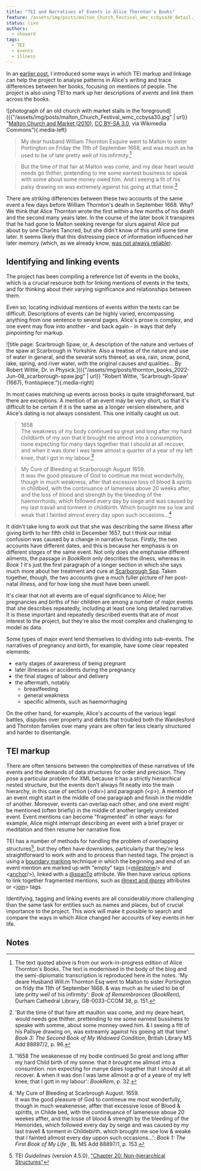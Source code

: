 ```yaml
---
title: "TEI and Narratives of Events in Alice Thornton's Books"
feature: /assets/img/posts/malton_Church_Festival_wmc_ccbysa30_detail.jpg
status: live
authors:
  - showard
tags:
  - TEI
  - events
  - illness
---
```


In an [earlier post](https://thornton.kdl.kcl.ac.uk/posts/blog/2022-08-25-encoding-alice-thorntons-books/), I introduced some ways in which TEI markup and linkage can help the project to analyse patterns in Alice's writing and trace differences between her books, focusing on mentions of people. The project is also using TEI to mark up her descriptions of *events* and link them across the books.

![photograph of an old church with market stalls in the foreground]({{"/assets/img/posts/malton_Church_Festival_wmc_ccbysa30.jpg" | url}} "[Malton Church and Market (2010)](https://commons.wikimedia.org/wiki/File:Church_Festival.JPG), [CC BY-SA 3.0](https://creativecommons.org/licenses/by-sa/3.0), via Wikimedia Commons"){.media-left}

> My dear husband William Thornton
Esquire went to Malton to sister Portington
on Friday the 11th of September 1668, and
was much as he used to be of late pretty
well of his infirmity.[^1]

> But the time of that fair at Malton was come, and my
dear heart would needs go thither, pretending to me some
earnest business to speak with some about some money owed
him. And I seeing a fit of his palsy drawing on was extremely
against his going at that time.[^2]

There are striking differences between these two accounts of the same event a few days before William Thornton's death in September 1668. Why? We think that Alice Thornton wrote the first within a few months of his death and the second many years later. In the course of the later book it transpires that he had gone to Malton seeking revenge for slurs against Alice put about by one Charles Tancred, but she didn't know of this until some time later. It seems likely that this distressing piece of information influenced her later memory (which, as we already know, [was not always reliable](https://thornton.kdl.kcl.ac.uk/posts/blog/2022-07-25-alice-thornton-middleham-castle/)).


Identifying and linking events
---------

The project has been compiling a reference list of events in the books, which is a crucial resource both for linking mentions of events in the texts, and for thinking about their varying significance and relationships between them.

Even so, locating individual mentions of events within the texts can be difficult. Descriptions of events can be highly varied, encompassing anything from one sentence to several pages. Alice's prose is complex, and one event may flow into another - and back again - in ways that defy pinpointing for markup.

![title page: Scarbrough Spaw, or, A description of the nature and vertues of the spaw at Scarbrough in Yorkshire. Also a treatise of the nature and use of water in general, and the several sorts thereof, as sea, rain, snow, pond, lake, spring, and river water, with the original causes and qualities... By Robert Wittie, Dr. in Physick.]({{"/assets/img/posts/thornton_books_2022-Jun-08_scarborough-spaw.jpg" | url}} "Robert Wittie, 'Scarbrough-Spaw' (1667), frontispiece."){.media-right}

In most cases matching up events across books is quite straightforward, but there are exceptions. A mention of an event may be very short, so that it's difficult to be certain if it is the same as a longer version elsewhere, and Alice's dating is not always consistent. This one initially caught us out.


> 1658<br>
> The weakness of my body continued so great and long
> after my hard childbirth of my son that it brought me
> almost into a consumption, none expecting for many days
> together that I should at all recover, and when it was
> done I was lame almost a quarter of a year of my left
> knee, that I got in my labour.[^3]

> My Cure of Bleeding at Scarborough August 1659.<br>
>It was the good pleasure of God to continue me most wonderfully,
though in much weakness, after that excessive loss of blood & spirits
in childbed, with the continuance of lameness above 20 weeks after,
and the loss of blood and strength by the bleeding of the haemorrhoids,
which followed every day by siege and was caused by my last travail
and torment in childbirth. Which brought me so low and weak that I fainted
almost every day upon such occasions...[^4]

It didn't take long to work out that she was describing the same illness after giving birth to her fifth child in December 1657, but I think our initial confusion was caused by a change in narrative focus. Firstly, the two accounts have different dates, and this is because her emphasis is on different *stages* of the same event. Not only does she emphasise different ailments, the passage in *BookRem* only describes the illness, whereas in *Book 1* it's just the first paragraph of a longer section in which she says much more about her treatment and cure at [Scarborough Spa](https://www.citizan.org.uk/blog/2017/Aug/24/scarborough-first-seaside-resort/). Taken together, though, the two accounts give a much fuller picture of her post-natal illness, and for how long she must have been unwell.

It's clear that not all events are of equal significance to Alice; her pregnancies and births of her children are among a number of major events that she describes repeatedly, including at least one long detailed narrative. It is these important and repeatedly described events that are of most interest to the project, but they're also the most complex and challenging to model as data.

Some types of major event lend themselves to dividing into sub-events. The narratives of pregnancy and birth, for example, have some clear repeated elements:

* early stages of awareness of being pregnant
* later illnesses or accidents during the pregnancy
* the final stages of labour and delivery
* the aftermath, notably
   * breastfeeding
   * general weakness
   * specific ailments, such as haemorrhaging

On the other hand, for example, Alice's accounts of the various legal battles, disputes over property and debts that troubled both the Wandesford and Thornton families over many years are often far less clearly structured and harder to disentangle.


TEI markup
----------

There are often tensions between the complexities of these narratives of life events and the demands of data structures for order and precision. They pose a particular problem for XML because it has a strictly hierarchical nested structure, but the events don't always fit neatly into the main hierarchy, in this case of section (&lt;div&gt;) and paragraph (&lt;p&gt;). A mention of an event might start in the middle of one paragraph and finish in the middle of another. Moreover, events can overlap each other, and one event might be mentioned (often briefly) in the middle of another largely unrelated event. Event mentions can become "fragmented" in other ways: for example, Alice might interrupt describing an event with a brief prayer or meditation and then resume her narrative flow.

TEI has a number of methods for handling the problem of overlapping structures[^5], but they often have downsides, particularly that they're less straightforward to work with and to process than nested tags. The project is using a [boundary marking](https://tei-c.org/release/doc/tei-p5-doc/en/html/NH.html#NHBM) technique in which the beginning and end of an event mention are marked up with "empty" tags (&lt;[milestone](https://tei-c.org/release/doc/tei-p5-doc/en/html/ref-milestone.html)/&gt; and &lt;[anchor](https://tei-c.org/release/doc/tei-p5-doc/en/html/ref-anchor.html)/&gt;), linked with a [@spanTo](https://tei-c.org/release/doc/tei-p5-doc/de/html/ref-att.spanning.html) attribute. We then have various options to link together fragmented mentions, such as [@next and @prev](https://tei-c.org/release/doc/tei-p5-doc/en/html/ref-att.global.linking.html) attributes or &lt;[join](https://tei-c.org/release/doc/tei-p5-doc/en/html/ref-join.html)&gt; tags.


Identifying, tagging and linking events are all considerably more challenging than the same task for entities such as names and places, but of crucial importance to the project. This work will make it possible to search and compare the ways in which Alice changed her accounts of key events in her life.






Notes
------

[^1]: The text quoted above is from our work-in-progress edition of Alice Thornton's Books. The text is modernised in the body of the blog and the semi-diplomatic transcription is reproduced here in the notes. 'My deare Husband Will.m Thornton Esq went to Malton to sister Portington on fridy the 11th of September 1668. & was much as he used to be of late pritty well of his infirmity': *Book of Remembrances* (*BookRem*), Durham Cathedral Library, GB-0033-CCOM 38, p. 151.

[^2]: 'But the time of that faire att maulton was come, and my
deare heart, would needs goe thither. prettending to me some
earnest bussiness to speake with somme, about some monney owed
him. & I seeing a fitt of his Pallsye drawing on, was extreamly
against his goeing att that time': *Book 3: The Second Book of My Widowed Condition*, British Library MS Add 88897/2, p. 96.

[^3]: '1658	 The weakenesse of my bodie continued So great and long affter my hard Child birth of my sonne. that it brought me allmost into a consumtion. non expecting for manye daies together that I should at all recover. & when it was don I was lame allmost a qr of a yeare of my left knee, that I gott in my labour': *BookRem*, p. 32.

[^4]: 'My Cure of Bleeding at Scarbrough August. 1659. <br>
It was the good pleasure of God to contineue me most
wonderfully, though in much weakenesse, affter that excessive
losse of Blood & spiritts, in Childe bed, with the contineuance
of lamenesse aboue 20 weekes affter, and the losse of blood
& strength by the bleeding of the Hemorides, which followed
every day by seige and was caused by my last travell
& torment in Childebirth. which brought me soe low & weake
that I fainted allmost every day uppon such occasions...': *Book 1: The First Book of My Life* , BL MS Add 88897/1, p. 153.

[^5]: TEI *Guidelines* (version 4.5.0), ["Chapter 20: Non-hierarchical Structures"](https://tei-c.org/release/doc/tei-p5-doc/en/html/NH.html)
